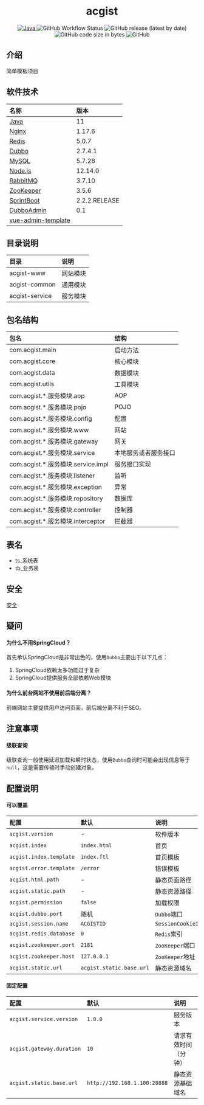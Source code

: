 <h1 align="center">acgist</h1> 

<p align="center">
	<a target="_blank" href="https://openjdk.java.net/">
		<img alt="Java" src="https://img.shields.io/badge/Java-11-yellow.svg?style=flat-square" />
	</a>
	<img alt="GitHub Workflow Status" src="https://img.shields.io/github/workflow/status/acgist/template/build?style=flat-square">
	<img alt="GitHub release (latest by date)" src="https://img.shields.io/github/v/release/acgist/template?style=flat-square" />
	<img alt="GitHub code size in bytes" src="https://img.shields.io/github/languages/code-size/acgist/template?color=crimson&style=flat-square" />
	<img alt="GitHub" src="https://img.shields.io/github/license/acgist/template?style=flat-square" />
</p>

## 介绍

简单模板项目

## 软件技术

|名称|版本|
|:--|:--|
|[Java](http://openjdk.java.net/)|11|
|[Nginx](http://nginx.org/)|1.17.6|
|[Redis](https://redis.io/)|5.0.7|
|[Dubbo](https://github.com/apache/dubbo)|2.7.4.1|
|[MySQL](https://dev.mysql.com/downloads/mysql/5.7.html)|5.7.28|
|[Node.js](https://nodejs.org/en/)|12.14.0|
|[RabbitMQ](https://www.rabbitmq.com/)|3.7.10|
|[ZooKeeper](https://zookeeper.apache.org/)|3.5.6|
|[SprintBoot](https://start.spring.io/)|2.2.2.RELEASE|
|[DubboAdmin](https://github.com/apache/dubbo-admin)|0.1|
|[vue-admin-template](https://github.com/PanJiaChen/vue-admin-template)||

## 目录说明

|目录|说明|
|:--|:--|
|acgist-www|网站模块|
|acgist-common|通用模块|
|acgist-service|服务模块|

## 包名结构

|包名|结构|
|:--|:--|
|com.acgist.main|启动方法|
|com.acgist.core|核心模块|
|com.acgist.data|数据模块|
|com.acgist.utils|工具模块|
|com.acgist.*.服务模块.aop|AOP|
|com.acgist.*.服务模块.pojo|POJO|
|com.acgist.*.服务模块.config|配置|
|com.acgist.*.服务模块.www|网站|
|com.acgist.*.服务模块.gateway|网关|
|com.acgist.*.服务模块.service|本地服务或者服务接口|
|com.acgist.*.服务模块.service.impl|服务接口实现|
|com.acgist.*.服务模块.listener|监听|
|com.acgist.*.服务模块.exception|异常|
|com.acgist.*.服务模块.repository|数据库|
|com.acgist.*.服务模块.controller|控制器|
|com.acgist.*.服务模块.interceptor|拦截器|

## 表名

* ts_系统表
* tb_业务表

## 安全

[安全](./acgist-guide/安全.md)

## 疑问

#### 为什么不用SpringCloud？

首先承认SpringCloud是非常出色的，使用`Dubbo`主要出于以下几点：

1. SpringCloud依赖太多功能过于复杂
2. SpringCloud提供服务全部依赖Web模块

#### 为什么前台网站不使用前后端分离？

前端网站主要提供用户访问页面，前后端分离不利于SEO。

## 注意事项

#### 级联查询

级联查询一般使用延迟加载和瞬时状态，使用`Dubbo`查询时可能会出现信息等于`null`，这是需要传输时手动创建对象。

## 配置说明

#### 可以覆盖

|配置|默认|说明|
|:--|:--|:--|
|`acgist.version`|-|软件版本|
|`acgist.index`|`index.html`|首页|
|`acgist.index.template`|`index.ftl`|首页模板|
|`acgist.error.template`|`/error`|错误模板|
|`acgist.html.path`|-|静态页面路径|
|`acgist.static.path`|-|静态资源路径|
|`acgist.permission`|`false`|加载权限|
|`acgist.dubbo.port`|随机|`Dubbo`端口|
|`acgist.session.name`|`ACGISTID`|`SessionCookieID`|
|`acgist.redis.database`|`0`|`Redis`索引|
|`acgist.zookeeper.port`|`2181`|`ZooKeeper`端口|
|`acgist.zookeeper.host`|`127.0.0.1`|`ZooKeeper`地址|
|`acgist.static.url`|`acgist.static.base.url`|静态资源域名|

#### 固定配置

|配置|默认|说明|
|:--|:--|:--|
|`acgist.service.version`|`1.0.0`|服务版本|
|`acgist.gateway.duration`|`10`|请求有效时间（分钟）|
|`acgist.static.base.url`|`http://192.168.1.100:28888`|静态资源基础域名|

